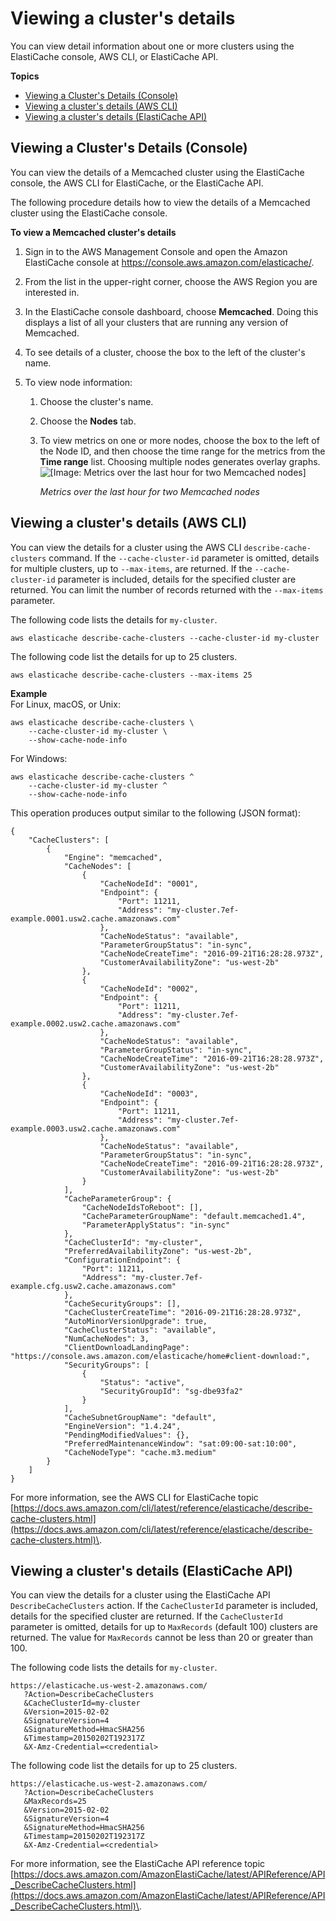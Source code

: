# Viewing a cluster's details<a name="Clusters.ViewDetails"></a>

You can view detail information about one or more clusters using the ElastiCache console, AWS CLI, or ElastiCache API\.

**Topics**
+ [Viewing a Cluster's Details \(Console\)](#Clusters.ViewDetails.CON.Memcached)
+ [Viewing a cluster's details \(AWS CLI\)](#Clusters.ViewDetails.CLI)
+ [Viewing a cluster's details \(ElastiCache API\)](#Clusters.ViewDetails.API)

## Viewing a Cluster's Details \(Console\)<a name="Clusters.ViewDetails.CON.Memcached"></a>

You can view the details of a Memcached cluster using the ElastiCache console, the AWS CLI for ElastiCache, or the ElastiCache API\.

The following procedure details how to view the details of a Memcached cluster using the ElastiCache console\.

**To view a Memcached cluster's details**

1. Sign in to the AWS Management Console and open the Amazon ElastiCache console at [https://console\.aws\.amazon\.com/elasticache/](https://console.aws.amazon.com/elasticache/)\.

1. From the list in the upper\-right corner, choose the AWS Region you are interested in\.

1. In the ElastiCache console dashboard, choose **Memcached**\. Doing this displays a list of all your clusters that are running any version of Memcached\.

1. To see details of a cluster, choose the box to the left of the cluster's name\.

1. To view node information:

   1. Choose the cluster's name\.

   1. Choose the **Nodes** tab\.

   1. To view metrics on one or more nodes, choose the box to the left of the Node ID, and then choose the time range for the metrics from the **Time range** list\. Choosing multiple nodes generates overlay graphs\.  
![\[Image: Metrics over the last hour for two Memcached nodes\]](http://docs.aws.amazon.com/AmazonElastiCache/latest/mem-ug/images/ElastiCache-Memcached-Metrics.png)

      *Metrics over the last hour for two Memcached nodes*

## Viewing a cluster's details \(AWS CLI\)<a name="Clusters.ViewDetails.CLI"></a>

You can view the details for a cluster using the AWS CLI `describe-cache-clusters` command\. If the `--cache-cluster-id` parameter is omitted, details for multiple clusters, up to `--max-items`, are returned\. If the `--cache-cluster-id` parameter is included, details for the specified cluster are returned\. You can limit the number of records returned with the `--max-items` parameter\.

The following code lists the details for `my-cluster`\.

```
aws elasticache describe-cache-clusters --cache-cluster-id my-cluster
```

The following code list the details for up to 25 clusters\.

```
aws elasticache describe-cache-clusters --max-items 25
```

**Example**  
For Linux, macOS, or Unix:  

```
aws elasticache describe-cache-clusters \
    --cache-cluster-id my-cluster \
    --show-cache-node-info
```
For Windows:  

```
aws elasticache describe-cache-clusters ^
    --cache-cluster-id my-cluster ^
    --show-cache-node-info
```
This operation produces output similar to the following \(JSON format\):  

```
{
    "CacheClusters": [
        {
            "Engine": "memcached", 
            "CacheNodes": [
                {
                    "CacheNodeId": "0001", 
                    "Endpoint": {
                        "Port": 11211, 
                        "Address": "my-cluster.7ef-example.0001.usw2.cache.amazonaws.com"
                    }, 
                    "CacheNodeStatus": "available", 
                    "ParameterGroupStatus": "in-sync", 
                    "CacheNodeCreateTime": "2016-09-21T16:28:28.973Z", 
                    "CustomerAvailabilityZone": "us-west-2b"
                }, 
                {
                    "CacheNodeId": "0002", 
                    "Endpoint": {
                        "Port": 11211, 
                        "Address": "my-cluster.7ef-example.0002.usw2.cache.amazonaws.com"
                    }, 
                    "CacheNodeStatus": "available", 
                    "ParameterGroupStatus": "in-sync", 
                    "CacheNodeCreateTime": "2016-09-21T16:28:28.973Z", 
                    "CustomerAvailabilityZone": "us-west-2b"
                }, 
                {
                    "CacheNodeId": "0003", 
                    "Endpoint": {
                        "Port": 11211, 
                        "Address": "my-cluster.7ef-example.0003.usw2.cache.amazonaws.com"
                    }, 
                    "CacheNodeStatus": "available", 
                    "ParameterGroupStatus": "in-sync", 
                    "CacheNodeCreateTime": "2016-09-21T16:28:28.973Z", 
                    "CustomerAvailabilityZone": "us-west-2b"
                }
            ], 
            "CacheParameterGroup": {
                "CacheNodeIdsToReboot": [], 
                "CacheParameterGroupName": "default.memcached1.4", 
                "ParameterApplyStatus": "in-sync"
            }, 
            "CacheClusterId": "my-cluster", 
            "PreferredAvailabilityZone": "us-west-2b", 
            "ConfigurationEndpoint": {
                "Port": 11211, 
                "Address": "my-cluster.7ef-example.cfg.usw2.cache.amazonaws.com"
            }, 
            "CacheSecurityGroups": [], 
            "CacheClusterCreateTime": "2016-09-21T16:28:28.973Z", 
            "AutoMinorVersionUpgrade": true, 
            "CacheClusterStatus": "available", 
            "NumCacheNodes": 3, 
            "ClientDownloadLandingPage": "https://console.aws.amazon.com/elasticache/home#client-download:", 
            "SecurityGroups": [
                {
                    "Status": "active", 
                    "SecurityGroupId": "sg-dbe93fa2"
                }
            ], 
            "CacheSubnetGroupName": "default", 
            "EngineVersion": "1.4.24", 
            "PendingModifiedValues": {}, 
            "PreferredMaintenanceWindow": "sat:09:00-sat:10:00", 
            "CacheNodeType": "cache.m3.medium"
        }
    ]
}
```

For more information, see the AWS CLI for ElastiCache topic [https://docs.aws.amazon.com/cli/latest/reference/elasticache/describe-cache-clusters.html](https://docs.aws.amazon.com/cli/latest/reference/elasticache/describe-cache-clusters.html)\.

## Viewing a cluster's details \(ElastiCache API\)<a name="Clusters.ViewDetails.API"></a>

You can view the details for a cluster using the ElastiCache API `DescribeCacheClusters` action\. If the `CacheClusterId` parameter is included, details for the specified cluster are returned\. If the `CacheClusterId` parameter is omitted, details for up to `MaxRecords` \(default 100\) clusters are returned\. The value for `MaxRecords` cannot be less than 20 or greater than 100\.

The following code lists the details for `my-cluster`\.

```
https://elasticache.us-west-2.amazonaws.com/
   ?Action=DescribeCacheClusters
   &CacheClusterId=my-cluster
   &Version=2015-02-02
   &SignatureVersion=4
   &SignatureMethod=HmacSHA256
   &Timestamp=20150202T192317Z
   &X-Amz-Credential=<credential>
```

The following code list the details for up to 25 clusters\.

```
https://elasticache.us-west-2.amazonaws.com/
   ?Action=DescribeCacheClusters
   &MaxRecords=25
   &Version=2015-02-02
   &SignatureVersion=4
   &SignatureMethod=HmacSHA256
   &Timestamp=20150202T192317Z
   &X-Amz-Credential=<credential>
```

For more information, see the ElastiCache API reference topic [https://docs.aws.amazon.com/AmazonElastiCache/latest/APIReference/API_DescribeCacheClusters.html](https://docs.aws.amazon.com/AmazonElastiCache/latest/APIReference/API_DescribeCacheClusters.html)\.